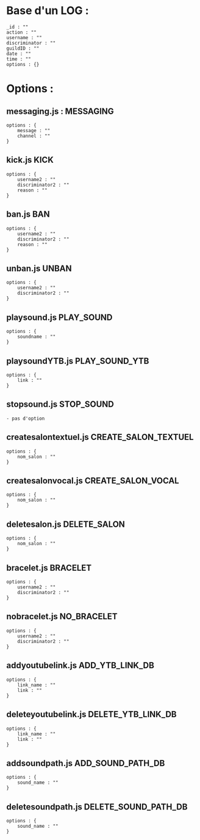 # Base d'un LOG :
    _id : ""
    action : ""
    username : ""
    discriminator : ""
    guildID : ""
    date : ""
    time : ""
    options : {}

# Options :

## messaging.js : MESSAGING
    options : {
        message : ""
        channel : ""
    }

## kick.js KICK
    options : {
        username2 : ""
        discriminator2 : ""
        reason : ""
    }

## ban.js BAN
    options : {
        username2 : ""
        discriminator2 : ""
        reason : ""
    }

## unban.js UNBAN
    options : {
        username2 : ""
        discriminator2 : ""
    }

## playsound.js PLAY_SOUND
    options : {
        soundname : ""
    }

## playsoundYTB.js PLAY_SOUND_YTB
    options : {
        link : ""
    }

## stopsound.js STOP_SOUND
    - pas d'option

## createsalontextuel.js CREATE_SALON_TEXTUEL
    options : {
        nom_salon : ""
    }

## createsalonvocal.js CREATE_SALON_VOCAL
    options : {
        nom_salon : ""
    }

## deletesalon.js DELETE_SALON
    options : {
        nom_salon : ""
    }

## bracelet.js BRACELET
    options : {
        username2 : ""
        discriminator2 : ""
    }

## nobracelet.js NO_BRACELET
    options : {
        username2 : ""
        discriminator2 : ""
    }

## addyoutubelink.js ADD_YTB_LINK_DB
    options : {
        link_name : ""
        link : ""
    }

## deleteyoutubelink.js DELETE_YTB_LINK_DB
    options : {
        link_name : ""
        link : ""
    }

## addsoundpath.js ADD_SOUND_PATH_DB
    options : {
        sound_name : ""
    }

## deletesoundpath.js DELETE_SOUND_PATH_DB
    options : {
        sound_name : ""
    }